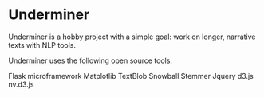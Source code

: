 Underminer
==========

Underminer is a hobby project with a simple goal: work on longer, narrative texts with NLP tools.

Underminer uses the following open source tools:

Flask microframework
Matplotlib
TextBlob
Snowball Stemmer
Jquery
d3.js
nv.d3.js

